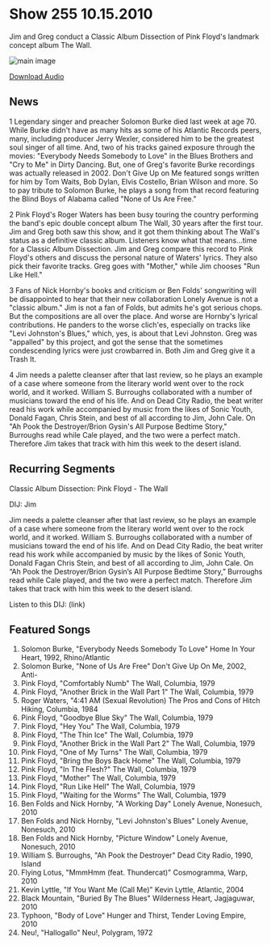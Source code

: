 # Show 255 10.15.2010
Jim and Greg conduct a Classic Album Dissection of Pink Floyd's landmark concept album The Wall.

![main image](http://www.soundopinions.org/images/2010/pinkfloyd_thewall.jpg)

[Download Audio](http://audio.soundopinions.org/streams/2010/10/so_20101015.m3u)

## News
1 Legendary singer and preacher Solomon Burke died last week at age 70. While Burke didn't have as many hits as some of his Atlantic Records peers, many, including producer Jerry Wexler, considered him to be the greatest soul singer of all time. And, two of his tracks gained exposure through the movies: "Everybody Needs Somebody to Love" in the Blues Brothers and "Cry to Me" in Dirty Dancing. But, one of Greg's favorite Burke recordings was actually released in 2002. Don't Give Up on Me featured songs written for him by Tom Waits, Bob Dylan, Elvis Costello, Brian Wilson and more. So to pay tribute to Solomon Burke, he plays a song from that record featuring the Blind Boys of Alabama called "None of Us Are Free." 

2 Pink Floyd's Roger Waters has been busy touring the country performing the band's epic double concept album The Wall, 30 years after the first tour. Jim and Greg both saw this show, and it got them thinking about The Wall's status as a definitive classic album. Listeners know what that means...time for a Classic Album Dissection. Jim and Greg compare this record to Pink Floyd's others and discuss the personal nature of Waters' lyrics. They also pick their favorite tracks. Greg goes with "Mother," while Jim chooses "Run Like Hell." 

3 Fans of Nick Hornby's books and criticism or Ben Folds' songwriting will be disappointed to hear that their new collaboration Lonely Avenue is not a "classic album." Jim is not a fan of Folds, but admits he's got serious chops. But the compositions are all over the place. And worse are Hornby's lyrical contributions. He panders to the worse clich'es, especially on tracks like "Levi Johnston's Blues," which, yes, is about that Levi Johnston. Greg was "appalled" by this project, and got the sense that the sometimes condescending lyrics were just crowbarred in. Both Jim and Greg give it a Trash It.

4 Jim needs a palette cleanser after that last review, so he plays an example of a case where someone from the literary world went over to the rock world, and it worked. William S. Burroughs collaborated with a number of musicians toward the end of his life. And on Dead City Radio, the beat writer read his work while accompanied by music from the likes of Sonic Youth, Donald Fagan, Chris Stein, and best of all according to Jim, John Cale. On "Ah Pook the Destroyer/Brion Gysin's All Purpose Bedtime Story," Burroughs read while Cale played, and the two were a perfect match. Therefore Jim takes that track with him this week to the desert island. 

## Recurring Segments
Classic Album Dissection: Pink Floyd - The Wall

DIJ: Jim

Jim needs a palette cleanser after that last review, so he plays an example of a case where someone from the literary world went over to the rock world, and it worked. William S. Burroughs collaborated with a number of musicians toward the end of his life. And on Dead City Radio, the beat writer read his work while accompanied by music by the likes of Sonic Youth, Donald Fagan Chris Stein, and best of all according to Jim, John Cale. On “Ah Pook the Destroyer/Brion Gysin’s All Purpose Bedtime Story,” Burroughs read while Cale played, and the two were a perfect match. Therefore Jim takes that track with him this week to the desert island. 

Listen to this DIJ: (link)

## Featured Songs
1. Solomon Burke, "Everybody Needs Somebody To Love" Home In Your Heart, 1992, Rhino/Atlantic
2. Solomon Burke, "None of Us Are Free" Don't Give Up On Me, 2002, Anti-
3. Pink Floyd, "Comfortably Numb" The Wall, Columbia, 1979
4. Pink Floyd, "Another Brick in the Wall Part 1" The Wall, Columbia, 1979
5. Roger Waters, "4:41 AM (Sexual Revolution) The Pros and Cons of Hitch Hiking, Columbia, 1984
6. Pink Floyd, "Goodbye Blue Sky" The Wall, Columbia, 1979
7. Pink Floyd, "Hey You" The Wall, Columbia, 1979
8. Pink Floyd, "The Thin Ice" The Wall, Columbia, 1979
9. Pink Floyd, "Another Brick in the Wall Part 2" The Wall, Columbia, 1979
10. Pink Floyd, "One of My Turns" The Wall, Columbia, 1979
11. Pink Floyd, "Bring the Boys Back Home" The Wall, Columbia, 1979
12. Pink Floyd, "In The Flesh?" The Wall, Columbia, 1979
13. Pink Floyd, "Mother" The Wall, Columbia, 1979
14. Pink Floyd, "Run Like Hell" The Wall, Columbia, 1979
15. Pink Floyd, "Waiting for the Worms" The Wall, Columbia, 1979
16. Ben Folds and Nick Hornby, "A Working Day" Lonely Avenue, Nonesuch, 2010
17. Ben Folds and Nick Hornby, "Levi Johnston's Blues" Lonely Avenue, Nonesuch, 2010
18. Ben Folds and Nick Hornby, "Picture Window" Lonely Avenue, Nonesuch, 2010
19. William S. Burroughs, "Ah Pook the Destroyer" Dead City Radio, 1990, Island
20. Flying Lotus, "MmmHmm (feat. Thundercat)" Cosmogramma, Warp, 2010
21. Kevin Lyttle, "If You Want Me (Call Me)" Kevin Lyttle, Atlantic, 2004
22. Black Mountain, "Buried By The Blues" Wilderness Heart, Jagjaguwar, 2010
23. Typhoon, "Body of Love" Hunger and Thirst, Tender Loving Empire, 2010
24. Neu!, "Hallogallo" Neu!, Polygram, 1972
